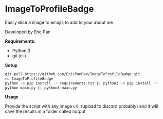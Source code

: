 # ImageToProfileBadge
Easily slice a image to emojis to add to your about me

Developed by Eric Pan

**Requirements:**
- Python 3
- git (cli)

**Setup**
```bash
git pull https://github.com/EricPanDev/ImageToProfileBadge.git
cd ImageToProfileBadge
python -m pip install -r requirements.txt || python3 -m pip install -r requirements.txt
python main.py || python3 main.py
```

**Usage**

Provide the script with any image url, (upload to discord probably) and it will save the results in a folder called output
